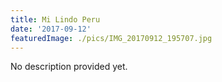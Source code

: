 ```yaml
---
title: Mi Lindo Peru
date: '2017-09-12'
featuredImage: ./pics/IMG_20170912_195707.jpg
---
```


No description provided yet.
